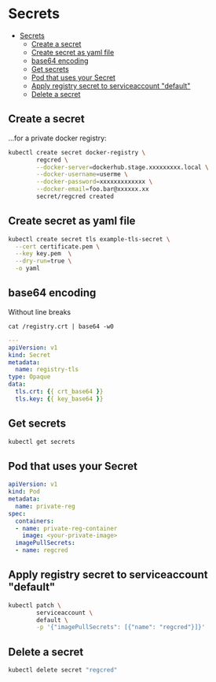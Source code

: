 Secrets
=======

- [Secrets](#secrets)
  - [Create a secret](#create-a-secret)
  - [Create secret as yaml file](#create-secret-as-yaml-file)
  - [base64 encoding](#base64-encoding)
  - [Get secrets](#get-secrets)
  - [Pod that uses your Secret](#pod-that-uses-your-secret)
  - [Apply registry secret to serviceaccount "default"](#apply-registry-secret-to-serviceaccount-default)
  - [Delete a secret](#delete-a-secret)


Create a secret
---------------

...for a private docker registry:

```bash
kubectl create secret docker-registry \
        regcred \
        --docker-server=dockerhub.stage.xxxxxxxxx.local \
        --docker-username=userme \
        --docker-password=xxxxxxxxxxxxx \
        --docker-email=foo.bar@xxxxxx.xx
        secret/regcred created
```

Create secret as yaml file
--------------------------

```bash
kubectl create secret tls example-tls-secret \
  --cert certificate.pem \
  --key key.pem  \
  --dry-run=true \
  -o yaml
```

base64 encoding
---------------

Without line breaks

```
cat /registry.crt | base64 -w0
```

```yaml
---
apiVersion: v1
kind: Secret
metadata:
  name: registry-tls
type: Opaque
data:
  tls.crt: {{ crt_base64 }}
  tls.key: {{ key_base64 }}
```

Get secrets
-----------

```bash
kubectl get secrets
```

Pod that uses your Secret
-------------------------

```yaml
apiVersion: v1
kind: Pod
metadata:
  name: private-reg
spec:
  containers:
  - name: private-reg-container
    image: <your-private-image>
  imagePullSecrets:
  - name: regcred
```

Apply registry secret to serviceaccount "default"
-------------------------------------------------

```bash
kubectl patch \
        serviceaccount \
        default \
        -p '{"imagePullSecrets": [{"name": "regcred"}]}'
```

Delete a secret
---------------

```bash
kubectl delete secret "regcred"
```
